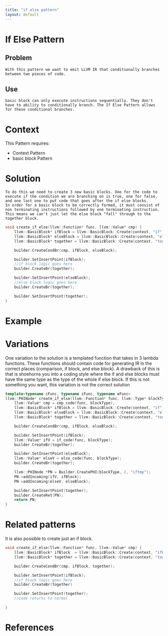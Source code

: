 ```yaml
---
title: "if else pattern"
layout: default
---
```

# If Else Pattern
## Problem
	With this pattern we want to emit LLVM IR that conditionally branches between two pieces of code.
	
## Use
	basic block can only execute instructions sequentially. They don't have to ability to conditionally branch. The If Else Pattern allows for these conditional branches.

# Context
This Pattern requires:
* Context Pattern
* basic block Pattern

# Solution
	To do this we need to create 3 new basic blocks. One for the code to execute if the condition we are branching on is true, one for false, and one last one to put code that goes after the if else blocks.
	In order for a basic block to be correctly formed, it must consist of non terminating instructions followed by one terminating instruction. This means we can't just let the else block "fall" through to the together block.

```cpp
void create_if_else(llvm::Function* func, llvm::Value* cmp) {
	llvm::BasicBlock* ifBlock = llvm::BasicBlock::Create(context, "if", func);
	llvm::BasicBlock* elseBlock = llvm::BasicBlock::Create(context, "else", func);
	llvm::BasicBlock* together = llvm::BasicBlock::Create(context, "together", func);

	builder.CreateCondBr(cmp, ifBlock, elseBlock);

	builder.SetInsertPoint(ifBlock);
	//if block logic goes here
	builder.CreateBr(together);

	builder.SetInsertPoint(elseBlock);
	//else block logic goes here
	builder.CreateBr(together);

	builder.SetInsertPoint(together);
}
```

# Example
# Variations
One variation to the solution is a templated function that takes in 3 lambda functions. These functions should contain code for generating IR in the correct places (comparison, if block, and else block). 
A drawback of this is that is shoehorns you into a coding style where the if and else blocks must have the same type as the type of the whole if else block. If this is not something you want, this variation is not the correct solution

``` cpp
template<typename cFunc, typename iFunc, typename eFunc>
llvm::PHINode* create_if_else(llvm::Function* func, llvm::Type* blockType, cFunc cmp_code, iFunc if_code, eFunc else_code) {
	llvm::Value* cmp = cmp_code(func, blockType);
	llvm::BasicBlock* ifBlock = llvm::BasicBlock::Create(context, "if", func);
	llvm::BasicBlock* elseBlock = llvm::BasicBlock::Create(context, "else", func);
	llvm::BasicBlock* together = llvm::BasicBlock::Create(context, "together", func);

	builder.CreateCondBr(cmp, ifBlock, elseBlock);

	builder.SetInsertPoint(ifBlock);
	llvm::Value* ifV = if_code(func, blockType);
	builder.CreateBr(together);

	builder.SetInsertPoint(elseBlock);
	llvm::Value* elseV = else_code(func, blockType);
	builder.CreateBr(together);

	llvm::PHINode *PN = Builder.CreatePHI(blockType, 2, "iftmp");
	PN->addIncoming(ifV, ifBlock);
	PN->addIncoming(elseV, elseBlock);

	builder.SetInsertPoint(together);
	builder.CreateRet(PN);
	return PN;
}
```

# Related patterns
It is also possible to create just an if block.

``` cpp
void create_if_else(llvm::Function* func, llvm::Value* cmp) {
	llvm::BasicBlock* ifBlock  = llvm::BasicBlock::Create(context, "ifBlock" , func);
	llvm::BasicBlock* together = llvm::BasicBlock::Create(context, "together", func);

	builder.CreateCondBr(cmp, ifBlock, together);

	builder.SetInsertPoint(ifBlock);
	//if block logic goes here
	builder.CreateBr(together)

	builder.SetInsertPoint(together);
	//Code returns to normal

}
```

# References